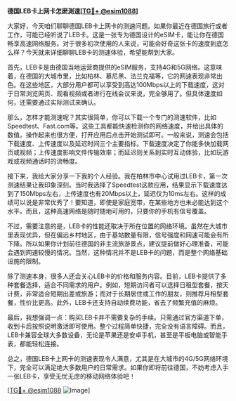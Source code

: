 **德国LEB卡上网卡怎麽測速[[TG💪+ @esim1088](https://t.me/s/esim1088)]**

大家好，今天咱们聊聊德国LEB卡上网卡的测速问题。如果你最近在德国旅行或者工作，可能已经听说了LEB卡。这是一张专为德国设计的eSIM卡，能让你在德国畅享高速网络服务。对于很多初次使用的人来说，可能会好奇这张卡的速度到底怎么样？今天就来详细聊聊LEB卡的测速体验，希望能帮到大家。

首先，LEB卡是由德国当地运营商提供的eSIM服务，支持4G和5G网络。这意味着，在德国的大城市里，比如柏林、慕尼黑、法兰克福等，它的网速表现非常出色。在这些地区，大部分用户都可以享受到高达100Mbps以上的下载速度，这对于日常浏览网页、观看视频或者进行在线会议来说，完全够用了。但具体速度如何，还需要通过实际测试来确认。

那么，怎样才能测速呢？其实很简单，你可以下载一个专门的测速软件，比如Speedtest、Fast.com等。这些工具都能快速检测你的网络速度，并给出具体的数值。操作起来也很方便，打开应用后点击开始测试即可。一般来说，测速会包括下载速度、上传速度以及延迟时间三个主要指标。下载速度决定了你能多快加载网页或视频；上传速度影响文件传输效率；而延迟则关系到实时互动体验，比如玩游戏或视频通话时的流畅度。

接下来，我给大家分享一下我的个人经验。我在柏林市中心试用过LEB卡，第一次测速结果让我印象深刻。当时我选择了Speedtest这款应用，结果显示下载速度达到了150Mbps左右，上传速度也有20Mbps以上，延迟仅为10ms左右。这样的成绩可以说是非常优秀了！要知道，即使是家庭宽带，在某些地方也未必能达到这个水平。而且，这种高速网络是随时随地可用的，只要你的手机有信号覆盖。

不过，需要注意的是，LEB卡的性能还取决于所在位置的网络环境。虽然在大城市里表现优异，但在偏远乡村地区，由于基站数量有限，信号强度和网速可能会有所下降。所以如果你计划前往德国的非主流旅游景点，建议提前做好心理准备，可能会遇到网速较慢的情况。当然，这种情况并不是LEB卡的问题，而是整个网络基础设施的限制。

除了测速本身，很多人还会关心LEB卡的价格和服务内容。目前，LEB卡提供了多种套餐选择，适合不同需求的用户。例如，短期访问者可以选择日租型套餐，按天计费，非常适合短期出差或旅游；而对于长期居住或工作的朋友，则推荐月租型套餐，性价比更高。此外，LEB卡还支持自动续费功能，省去了频繁充值的麻烦。

最后，我想强调一点：购买LEB卡并不需要复杂的手续。只需通过官方渠道下单，收到卡后按照说明激活即可使用。整个过程简单快捷，完全没有语言障碍。而且，LEB卡兼容全球大多数设备，无论是苹果还是安卓手机，甚至是平板电脑或智能手表，都能轻松连接。

总之，德国LEB卡上网卡的测速表现令人满意，尤其是在大城市的4G/5G网络环境下，完全可以满足绝大多数用户的日常需求。如果你即将前往德国，不妨考虑入手一张LEB卡，享受无忧无虑的移动网络体验吧！

[[TG💪+ @esim1088](https://t.me/s/esim1088) ![Image](https://i.postimg.cc/4NQfJmqS/Snipaste-2025-05-13-00-14-12.png)]